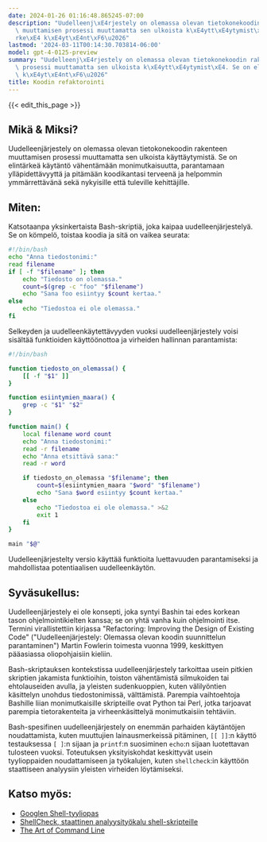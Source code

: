 ```yaml
---
date: 2024-01-26 01:16:48.865245-07:00
description: "Uudelleenj\xE4rjestely on olemassa olevan tietokonekoodin rakenteen\
  \ muuttamisen prosessi muuttamatta sen ulkoista k\xE4ytt\xE4ytymist\xE4. Se on elint\xE4\
  rke\xE4 k\xE4yt\xE4nt\xF6\u2026"
lastmod: '2024-03-11T00:14:30.703814-06:00'
model: gpt-4-0125-preview
summary: "Uudelleenj\xE4rjestely on olemassa olevan tietokonekoodin rakenteen muuttamisen\
  \ prosessi muuttamatta sen ulkoista k\xE4ytt\xE4ytymist\xE4. Se on elint\xE4rke\xE4\
  \ k\xE4yt\xE4nt\xF6\u2026"
title: Koodin refaktorointi
---
```


{{< edit_this_page >}}

## Mikä & Miksi?
Uudelleenjärjestely on olemassa olevan tietokonekoodin rakenteen muuttamisen prosessi muuttamatta sen ulkoista käyttäytymistä. Se on elintärkeä käytäntö vähentämään monimutkaisuutta, parantamaan ylläpidettävyyttä ja pitämään koodikantasi terveenä ja helpommin ymmärrettävänä sekä nykyisille että tuleville kehittäjille.

## Miten:
Katsotaanpa yksinkertaista Bash-skriptiä, joka kaipaa uudelleenjärjestelyä. Se on kömpelö, toistaa koodia ja sitä on vaikea seurata:

```Bash
#!/bin/bash
echo "Anna tiedostonimi:"
read filename
if [ -f "$filename" ]; then
    echo "Tiedosto on olemassa."
    count=$(grep -c "foo" "$filename")
    echo "Sana foo esiintyy $count kertaa."
else
    echo "Tiedostoa ei ole olemassa."
fi
```

Selkeyden ja uudelleenkäytettävyyden vuoksi uudelleenjärjestely voisi sisältää funktioiden käyttöönottoa ja virheiden hallinnan parantamista:

```Bash
#!/bin/bash

function tiedosto_on_olemassa() {
    [[ -f "$1" ]]
}

function esiintymien_maara() {
    grep -c "$1" "$2"
}

function main() {
    local filename word count
    echo "Anna tiedostonimi:"
    read -r filename
    echo "Anna etsittävä sana:"
    read -r word

    if tiedosto_on_olemassa "$filename"; then
        count=$(esiintymien_maara "$word" "$filename")
        echo "Sana $word esiintyy $count kertaa."
    else
        echo "Tiedostoa ei ole olemassa." >&2
        exit 1
    fi
}

main "$@"
```

Uudelleenjärjestelty versio käyttää funktioita luettavuuden parantamiseksi ja mahdollistaa potentiaalisen uudelleenkäytön.

## Syväsukellus:
Uudelleenjärjestely ei ole konsepti, joka syntyi Bashin tai edes korkean tason ohjelmointikielten kanssa; se on yhtä vanha kuin ohjelmointi itse. Termini virallistettiin kirjassa "Refactoring: Improving the Design of Existing Code" ("Uudelleenjärjestely: Olemassa olevan koodin suunnittelun parantaminen") Martin Fowlerin toimesta vuonna 1999, keskittyen pääasiassa oliopohjaisiin kieliin.

Bash-skriptauksen kontekstissa uudelleenjärjestely tarkoittaa usein pitkien skriptien jakamista funktioihin, toiston vähentämistä silmukoiden tai ehtolauseiden avulla, ja yleisten sudenkuoppien, kuten välilyöntien käsittelyn unohdus tiedostonimissä, välttämistä. Parempia vaihtoehtoja Bashille liian monimutkaisille skripteille ovat Python tai Perl, jotka tarjoavat parempia tietorakenteita ja virheenkäsittelyä monimutkaisiin tehtäviin.

Bash-spesifinen uudelleenjärjestely on enemmän parhaiden käytäntöjen noudattamista, kuten muuttujien lainausmerkeissä pitäminen, `[[ ]]`:n käyttö testauksessa `[ ]`:n sijaan ja `printf`:n suosiminen `echo`:n sijaan luotettavan tulosteen vuoksi. Toteutuksen yksityiskohdat keskittyvät usein tyylioppaiden noudattamiseen ja työkalujen, kuten `shellcheck`:in käyttöön staattiseen analyysiin yleisten virheiden löytämiseksi.

## Katso myös:
- [Googlen Shell-tyyliopas](https://google.github.io/styleguide/shellguide.html)
- [ShellCheck, staattinen analyysityökalu shell-skripteille](https://www.shellcheck.net/)
- [The Art of Command Line](https://github.com/jlevy/the-art-of-command-line)
